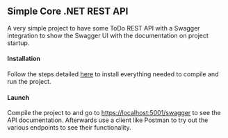 ## Simple Core .NET REST API
A very simple project to have some ToDo REST API with a Swagger integration to show the Swagger UI with the documentation on project startup.

#### Installation
Follow the steps detailed [here](https://dotnet.microsoft.com/download) to install everything needed to compile and run the project.

#### Launch
Compile the project to and go to [https://localhost:5001/swagger](https://localhost:5001/swagger) to see the API documentation. Afterwards use a client like Postman to try out the various endpoints to see their functionality.
